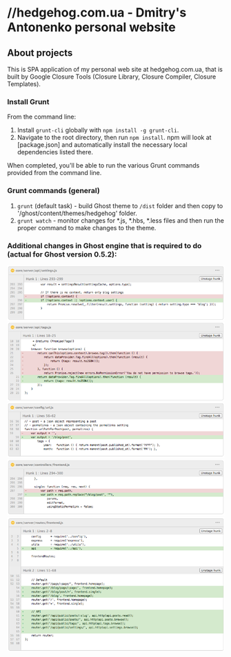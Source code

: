 # //hedgehog.com.ua - Dmitry's Antonenko personal website

## About projects
This is SPA application of my personal web site at hedgehog.com.ua, that is built by Google Closure Tools (Closure Library, Closure Compiler, Closure Templates).

### Install Grunt
From the command line:

1. Install `grunt-cli` globally with `npm install -g grunt-cli`.
2. Navigate to the root directory, then run `npm install`. npm will look at [package.json] and automatically install the necessary local dependencies listed there.

When completed, you'll be able to run the various Grunt commands provided from the command line.

### Grunt commands (general)
1. `grunt` (default task) - build Ghost theme to `/dist` folder and then copy to '/ghost/content/themes/hedgehog' folder.
2. `grunt watch` - monitor changes for *.js, *.hbs, *.less files and then run the proper command to make changes to the theme.

### Additional changes in Ghost engine that is required to do (actual for Ghost version 0.5.2):
![core/server/api/settings.js](docs/assets/ghost-changes/core-server-api-settings.png)
![core/server/api-tags.js](docs/assets/ghost-changes/core-server-api-tags.png)
![core/server/config-url.js](docs/assets/ghost-changes/core-server-config-url.png)
![core/server/controllers-frontend.js](docs/assets/ghost-changes/core-server-controllers-frontend.png)
![core/server/routes-frontend.js](docs/assets/ghost-changes/core-server-routes-frontend.png)